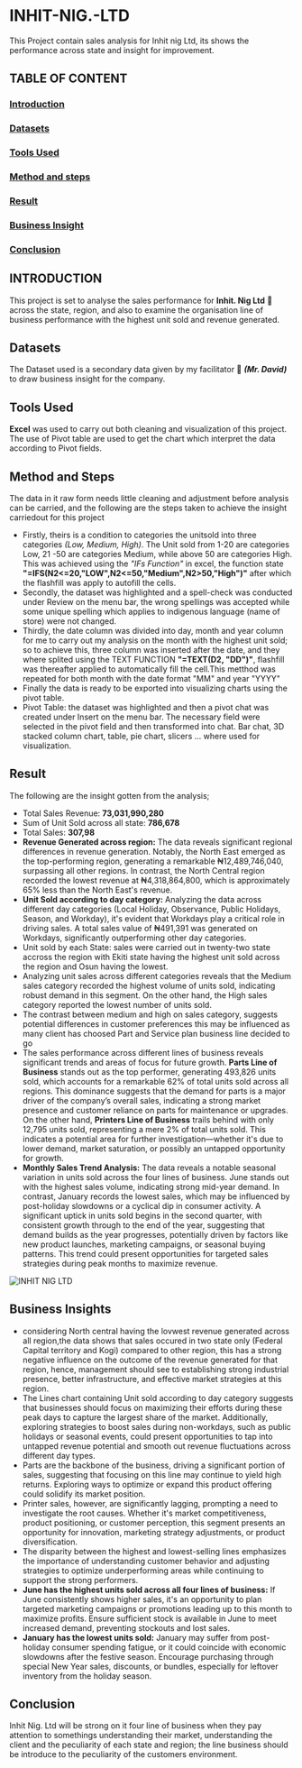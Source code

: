 # INHIT-NIG.-LTD
This Project contain sales analysis for Inhit nig Ltd, its shows the performance across state and insight for improvement.
## TABLE OF CONTENT
### [Introduction](introduction)
### [Datasets](datasets)
### [Tools Used](tools-used)
### [Method and steps](method-and-steps)
### [Result](result)
### [Business Insight](business-insight)
### [Conclusion](conclusion)
## INTRODUCTION
This project is set to analyse the sales performance for **Inhit. Nig Ltd** 🏢 across the state, region, and also to examine the organisation line of business performance with the highest unit sold and revenue generated.
## Datasets
The Dataset used is a secondary data given by my facilitator 👨 ***(Mr. David)*** to draw business insight for the company.
## Tools Used
**Excel** was used to carry out both cleaning and visualization of this project. The use of Pivot table are used to get the chart which interpret the data according to Pivot fields. 
## Method and Steps
The data in it raw form needs little cleaning and adjustment before analysis can be carried, and the following are the steps taken to achieve the insight carriedout for this project
  
  - Firstly, theirs is a condition to categories the unitsold into three categories *(Low, Medium, High)*. The Unit sold from 1-20 are categories Low, 21 -50 are categories Medium, while above 50 are categories High. This was achieved using the *"IFs Function"* in excel, the function state **"=IFS(N2<=20,"LOW",N2<=50,"Medium",N2>50,"High")"** after which the flashfill was apply to autofill the cells.
  - Secondly, the dataset was highlighted and a spell-check was conducted under Review on the menu bar, the wrong spellings was accepted while some unique spelling which applies to indigenous language (name of store) were not changed.
  - Thirdly, the date column was divided into day, month and year column for me to carry out my analysis on the month with the highest unit sold; so to achieve this, three column was inserted after the date, and they where splited using the TEXT FUNCTION **"=TEXT(D2, "DD")"**, flashfill was thereafter applied to automatically fill the cell.This metthod was repeated for both month with the date format "MM" and year "YYYY"
  - Finally the data is ready to be exported into visualizing charts using the pivot table.
  -  Pivot Table: the dataset was highlighted and then a pivot chat was created under Insert on the menu bar. The necessary field were selected in the pivot field and then transformed into chat. Bar chat, 3D stacked column chart, table, pie chart, slicers ... where used for visualization.
## Result
The following are the insight gotten from the analysis;

  - Total Sales Revenue: **73,031,990,280**
  - Sum of Unit Sold across all state: **786,678**
  - Total Sales: **307,98**
  - **Revenue Generated across region:** The data reveals significant regional differences in revenue generation. Notably, the North East emerged as the top-performing region, generating a remarkable ₦12,489,746,040, surpassing all other regions. In contrast, the North Central region recorded the lowest revenue at ₦4,318,864,800, which is approximately 65% less than the North East's revenue.
  - **Unit Sold according to day category:** Analyzing the data across different day categories (Local Holiday, Observance, Public Holidays, Season, and Workday), it's evident that Workdays play a critical role in driving sales. A total sales value of ₦491,391 was generated on Workdays, significantly outperforming other day categories.
  - Unit sold by each State: sales were carried out in twenty-two state accross the region with Ekiti state having the highest unit sold across the region and Osun having the lowest.
  -   Analyzing unit sales across different categories reveals that the Medium sales category recorded the highest volume of units sold, indicating robust demand in this segment. On the other hand, the High sales category reported the lowest number of units sold.
  -   The contrast between medium and high on sales category, suggests potential differences in customer preferences this may be influenced as many client has choosed Part and Service plan business line decided to go 
  -  The sales performance across different lines of business reveals significant trends and areas of focus for future growth.
**Parts Line of Business** stands out as the top performer, generating 493,826 units sold, which accounts for a remarkable 62% of total units sold across all regions. This dominance suggests that the demand for parts is a major driver of the company’s overall sales, indicating a strong market presence and customer reliance on parts for maintenance or upgrades.
On the other hand, **Printers Line of Business** trails behind with only 12,795 units sold, representing a mere 2% of total units sold. This indicates a potential area for further investigation—whether it's due to lower demand, market saturation, or possibly an untapped opportunity for growth.
  -  **Monthly Sales Trend Analysis:** The data reveals a notable seasonal variation in units sold across the four lines of business. June stands out with the highest sales volume, indicating strong mid-year demand. In contrast, January records the lowest sales, which may be influenced by post-holiday slowdowns or a cyclical dip in consumer activity. A significant uptick in units sold begins in the second quarter, with consistent growth through to the end of the year, suggesting that demand builds as the year progresses, potentially driven by factors like new product launches, marketing campaigns, or seasonal buying patterns. This trend could present opportunities for targeted sales strategies during peak months to maximize revenue.

![INHIT NIG  LTD](https://github.com/user-attachments/assets/e87968dd-9123-45b2-9c03-45559d586510)

## Business Insights
- considering North central having the lovwest revenue generated across all region,the data shows that sales occured in two state only (Federal Capital territory and Kogi) compared to other region, this has a strong negative influence on the outcome of the revenue generated  for that region, hence, management should see to establishing strong industrial presence, better infrastructure, and effective market strategies at this region.
- The Lines chart containing Unit sold according to day category suggests that businesses should focus on maximizing their efforts during these peak days to capture the largest share of the market. Additionally, exploring strategies to boost sales during non-workdays, such as public holidays or seasonal events, could present opportunities to tap into untapped revenue potential and smooth out revenue fluctuations across different day types.
- Parts are the backbone of the business, driving a significant portion of sales, suggesting that focusing on this line may continue to yield high returns. Exploring ways to optimize or expand this product offering could solidify its market position.
- Printer sales, however, are significantly lagging, prompting a need to investigate the root causes. Whether it's market competitiveness, product positioning, or customer perception, this segment presents an opportunity for innovation, marketing strategy adjustments, or product diversification.
- The disparity between the highest and lowest-selling lines emphasizes the importance of understanding customer behavior and adjusting strategies to optimize underperforming areas while continuing to support the strong performers.
- **June has the highest units sold across all four lines of business:** If June consistently shows higher sales, it's an opportunity to plan targeted marketing campaigns or promotions leading up to this month to maximize profits. Ensure sufficient stock is available in June to meet increased demand, preventing stockouts and lost sales.
- **January has the lowest units sold:** January may suffer from post-holiday consumer spending fatigue, or it could coincide with economic slowdowns after the festive season. Encourage purchasing through special New Year sales, discounts, or bundles, especially for leftover inventory from the holiday season.

## Conclusion
Inhit Nig. Ltd will be strong on it four line of business when they pay attention to somethings understanding their market, understanding the client and the peculiarity of each state and region; the line business should be introduce to the peculiarity of the customers environment.
